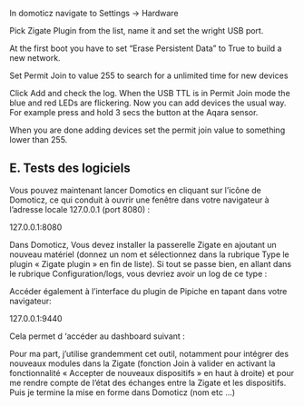 In domoticz navigate to Settings -> Hardware

Pick Zigate Plugin from the list, name it and set the wright USB port.

At the first boot you have to set “Erase Persistent Data” to True to build a new network.

Set Permit Join to value 255 to search for a unlimited time for new devices

Click Add and check the log. When the USB TTL is in Permit Join mode the blue and red LEDs are flickering. Now you can add devices the usual way. For example press and hold 3 secs the button at the Aqara sensor.

When you are done adding devices set the permit join value to something lower than 255. 


## E.	Tests des logiciels

Vous pouvez maintenant lancer Domotics en cliquant sur l’icône de Domoticz, ce qui conduit à ouvrir une fenêtre dans votre navigateur à l’adresse locale 127.0.0.1 (port 8080) :

127.0.0.1:8080

Dans Domoticz, Vous devez installer la passerelle Zigate en ajoutant un nouveau matériel (donnez un nom et sélectionnez dans la rubrique Type le plugin « Zigate plugin » en fin de liste). Si tout se passe bien, en allant dans le rubrique Configuration/logs, vous devriez avoir un log de ce type  :




Accéder également à l’interface du plugin de Pipiche en tapant dans votre navigateur:


127.0.0.1:9440

Cela permet d ‘accéder au dashboard suivant :


Pour ma part, j’utilise grandemment cet outil, notamment pour intégrer des nouveaux modules dans la Zigate (fonction Join à valider en activant la fonctionnalité « Accepter de nouveaux dispositifs » en haut à droite) et pour me rendre compte de l’état des échanges entre la Zigate et les dispositifs.
Puis je termine la mise en forme dans Domoticz (nom etc ...)
